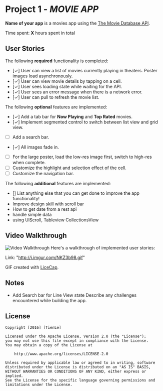 # Project 1 - *MOVIE APP*

**Name of your app** is a movies app using the [The Movie Database API](http://docs.themoviedb.apiary.io/#).

Time spent: **X** hours spent in total

## User Stories

The following **required** functionality is completed:

- [✓] User can view a list of movies currently playing in theaters. Poster images load asynchronously.
- [✓] User can view movie details by tapping on a cell.
- [✓] User sees loading state while waiting for the API.
- [✓] User sees an error message when there is a network error.
- [✓] User can pull to refresh the movie list.

The following **optional** features are implemented:

- [✓] Add a tab bar for **Now Playing** and **Top Rated** movies.
- [✓] Implement segmented control to switch between list view and grid view.
- [ ] Add a search bar.
- [✓] All images fade in.
- [ ] For the large poster, load the low-res image first, switch to high-res when complete.
- [ ] Customize the highlight and selection effect of the cell.
- [ ] Customize the navigation bar.

The following **additional** features are implemented:

- [] List anything else that you can get done to improve the app functionality!
- Improve design skill with scroll bar 
- How to get date from a rest api 
- handle simple data 
- using UIScroll, Tableview CollectionsView

## Video Walkthrough
![Video Walkthrough](MoviesApp2.gif)
Here's a walkthrough of implemented user stories:

Link: "http://i.imgur.com/NKZ3b98.gif"

GIF created with [LiceCap](http://www.cockos.com/licecap/).

## Notes
- Add Search bar for Line View state
Describe any challenges encountered while building the app.


## License

    Copyright [2016] [TienLe]

    Licensed under the Apache License, Version 2.0 (the "License");
    you may not use this file except in compliance with the License.
    You may obtain a copy of the License at

        http://www.apache.org/licenses/LICENSE-2.0

    Unless required by applicable law or agreed to in writing, software
    distributed under the License is distributed on an "AS IS" BASIS,
    WITHOUT WARRANTIES OR CONDITIONS OF ANY KIND, either express or implied.
    See the License for the specific language governing permissions and
    limitations under the License.
